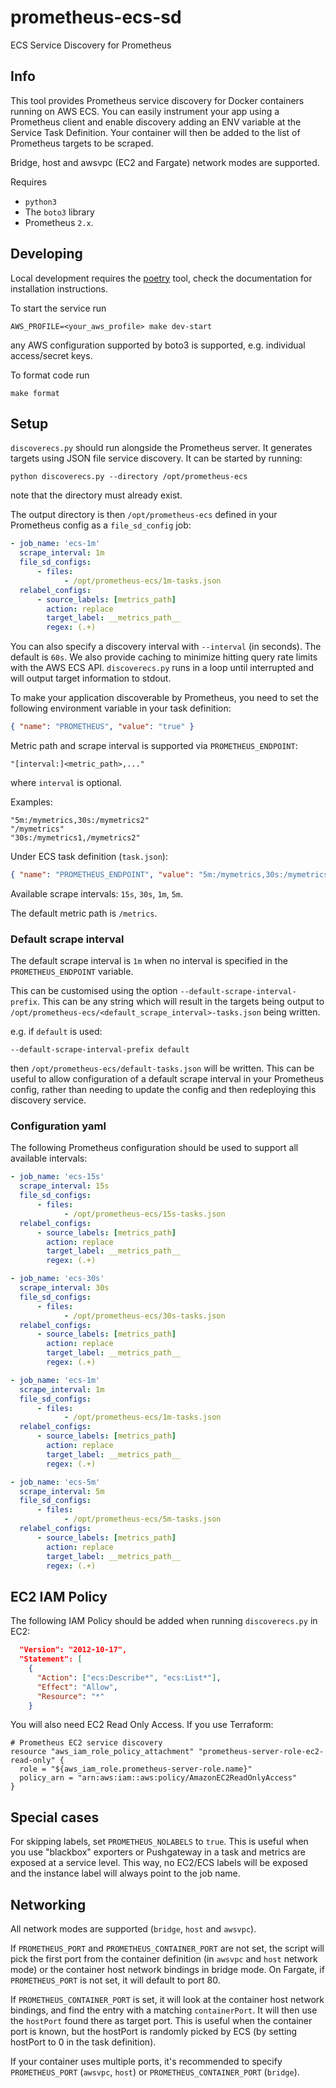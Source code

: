 # prometheus-ecs-sd

ECS Service Discovery for Prometheus

## Info

This tool provides Prometheus service discovery for Docker containers running on AWS ECS. You can easily instrument your app using a Prometheus
client and enable discovery adding an ENV variable at the Service Task Definition. Your container will then be added
to the list of Prometheus targets to be scraped.

Bridge, host and awsvpc (EC2 and Fargate) network modes are supported.

Requires

-   `python3`
-   The `boto3` library
-   Prometheus `2.x`.

## Developing

Local development requires the [poetry](https://python-poetry.org/) tool, check the documentation for installation instructions.

To start the service run

```shell
AWS_PROFILE=<your_aws_profile> make dev-start
```

any AWS configuration supported by boto3 is supported, e.g. individual access/secret keys.

To format code run

```shell
make format
```

## Setup

`discoverecs.py` should run alongside the Prometheus server. It generates targets using JSON file service discovery. It can
be started by running:

```shell
python discoverecs.py --directory /opt/prometheus-ecs
```

note that the directory must already exist.

The output directory is then `/opt/prometheus-ecs` defined in your Prometheus config as a `file_sd_config` job:

```yaml
- job_name: 'ecs-1m'
  scrape_interval: 1m
  file_sd_configs:
      - files:
            - /opt/prometheus-ecs/1m-tasks.json
  relabel_configs:
      - source_labels: [metrics_path]
        action: replace
        target_label: __metrics_path__
        regex: (.+)
```

You can also specify a discovery interval with `--interval` (in seconds). The default is `60s`. We also provide caching to minimize hitting query rate limits with the AWS ECS API. `discoverecs.py` runs in a loop until interrupted and will output target information to stdout.

To make your application discoverable by Prometheus, you need to set the following environment variable in your task definition:

```json
{ "name": "PROMETHEUS", "value": "true" }
```

Metric path and scrape interval is supported via `PROMETHEUS_ENDPOINT`:

```text
"[interval:]<metric_path>,..."
```

where `interval` is optional.

Examples:

```text
"5m:/mymetrics,30s:/mymetrics2"
"/mymetrics"
"30s:/mymetrics1,/mymetrics2"
```

Under ECS task definition (`task.json`):

```json
{ "name": "PROMETHEUS_ENDPOINT", "value": "5m:/mymetrics,30s:/mymetrics2" }
```

Available scrape intervals: `15s`, `30s`, `1m`, `5m`.

The default metric path is `/metrics`.

### Default scrape interval

The default scrape interval is `1m` when no interval is specified in the `PROMETHEUS_ENDPOINT` variable.

This can be customised using the option `--default-scrape-interval-prefix`. This can be any string which will result in the targets being output to `/opt/prometheus-ecs/<default_scrape_interval>-tasks.json` being written.

e.g. if `default` is used:

```shell
--default-scrape-interval-prefix default
```

then `/opt/prometheus-ecs/default-tasks.json` will be written. This can be useful to allow configuration of a default scrape interval in your Prometheus config, rather than needing to update the config and then redeploying this discovery service.

### Configuration yaml

The following Prometheus configuration should be used to support all available intervals:

```yaml
- job_name: 'ecs-15s'
  scrape_interval: 15s
  file_sd_configs:
      - files:
            - /opt/prometheus-ecs/15s-tasks.json
  relabel_configs:
      - source_labels: [metrics_path]
        action: replace
        target_label: __metrics_path__
        regex: (.+)

- job_name: 'ecs-30s'
  scrape_interval: 30s
  file_sd_configs:
      - files:
            - /opt/prometheus-ecs/30s-tasks.json
  relabel_configs:
      - source_labels: [metrics_path]
        action: replace
        target_label: __metrics_path__
        regex: (.+)

- job_name: 'ecs-1m'
  scrape_interval: 1m
  file_sd_configs:
      - files:
            - /opt/prometheus-ecs/1m-tasks.json
  relabel_configs:
      - source_labels: [metrics_path]
        action: replace
        target_label: __metrics_path__
        regex: (.+)

- job_name: 'ecs-5m'
  scrape_interval: 5m
  file_sd_configs:
      - files:
            - /opt/prometheus-ecs/5m-tasks.json
  relabel_configs:
      - source_labels: [metrics_path]
        action: replace
        target_label: __metrics_path__
        regex: (.+)
```

## EC2 IAM Policy

The following IAM Policy should be added when running `discoverecs.py` in EC2:

```JSON
  "Version": "2012-10-17",
  "Statement": [
    {
      "Action": ["ecs:Describe*", "ecs:List*"],
      "Effect": "Allow",
      "Resource": "*"
    }
```

You will also need EC2 Read Only Access. If you use Terraform:

```hcl
# Prometheus EC2 service discovery
resource "aws_iam_role_policy_attachment" "prometheus-server-role-ec2-read-only" {
  role = "${aws_iam_role.prometheus-server-role.name}"
  policy_arn = "arn:aws:iam::aws:policy/AmazonEC2ReadOnlyAccess"
}
```

## Special cases

For skipping labels, set `PROMETHEUS_NOLABELS` to `true`.
This is useful when you use "blackbox" exporters or Pushgateway in a task
and metrics are exposed at a service level. This way, no EC2/ECS labels
will be exposed and the instance label will always point to the job name.

## Networking

All network modes are supported (`bridge`, `host` and `awsvpc`).

If `PROMETHEUS_PORT` and `PROMETHEUS_CONTAINER_PORT` are not set, the script will pick the first port from the container
definition (in `awsvpc` and `host` network mode) or the container host network bindings
in bridge mode. On Fargate, if `PROMETHEUS_PORT` is not set, it will default to port 80.

If `PROMETHEUS_CONTAINER_PORT` is set, it will look at the container host network bindings, and find the entry with a matching `containerPort`. It will then use the `hostPort` found there as target port.
This is useful when the container port is known, but the hostPort is randomly picked by ECS (by setting hostPort to 0 in the task definition).

If your container uses multiple ports, it's recommended to specify `PROMETHEUS_PORT` (`awsvpc`, `host`) or `PROMETHEUS_CONTAINER_PORT` (`bridge`).
